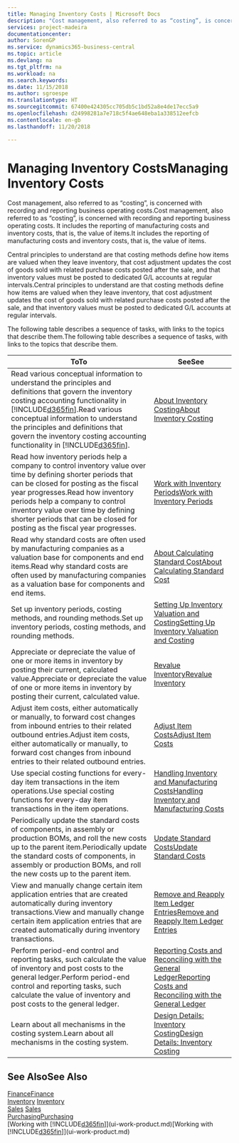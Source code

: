 ```yaml
---
title: Managing Inventory Costs | Microsoft Docs
description: "Cost management, also referred to as “costing”, is concerned with recording and reporting business operating costs. It includes the reporting of manufacturing costs and inventory costs, that is, the value of items."
services: project-madeira
documentationcenter: 
author: SorenGP
ms.service: dynamics365-business-central
ms.topic: article
ms.devlang: na
ms.tgt_pltfrm: na
ms.workload: na
ms.search.keywords: 
ms.date: 11/15/2018
ms.author: sgroespe
ms.translationtype: HT
ms.sourcegitcommit: 67400e424305cc705db5c1bd52a8e4de17ecc5a9
ms.openlocfilehash: d24998281a7e718c5f4ae648eba1a338512eefcb
ms.contentlocale: en-gb
ms.lasthandoff: 11/20/2018

---
```

# <a name="managing-inventory-costs"></a><span data-ttu-id="2d65f-104">Managing Inventory Costs</span><span class="sxs-lookup"><span data-stu-id="2d65f-104">Managing Inventory Costs</span></span>
<span data-ttu-id="2d65f-105">Cost management, also referred to as “costing”, is concerned with recording and reporting business operating costs.</span><span class="sxs-lookup"><span data-stu-id="2d65f-105">Cost management, also referred to as “costing”, is concerned with recording and reporting business operating costs.</span></span> <span data-ttu-id="2d65f-106">It includes the reporting of manufacturing costs and inventory costs, that is, the value of items.</span><span class="sxs-lookup"><span data-stu-id="2d65f-106">It includes the reporting of manufacturing costs and inventory costs, that is, the value of items.</span></span>   

<span data-ttu-id="2d65f-107">Central principles to understand are that costing methods define how items are valued when they leave inventory, that cost adjustment updates the cost of goods sold with related purchase costs posted after the sale, and that inventory values must be posted to dedicated G/L accounts at regular intervals.</span><span class="sxs-lookup"><span data-stu-id="2d65f-107">Central principles to understand are that costing methods define how items are valued when they leave inventory, that cost adjustment updates the cost of goods sold with related purchase costs posted after the sale, and that inventory values must be posted to dedicated G/L accounts at regular intervals.</span></span>

<span data-ttu-id="2d65f-108">The following table describes a sequence of tasks, with links to the topics that describe them.</span><span class="sxs-lookup"><span data-stu-id="2d65f-108">The following table describes a sequence of tasks, with links to the topics that describe them.</span></span>

|<span data-ttu-id="2d65f-109">**To**</span><span class="sxs-lookup"><span data-stu-id="2d65f-109">**To**</span></span>|<span data-ttu-id="2d65f-110">**See**</span><span class="sxs-lookup"><span data-stu-id="2d65f-110">**See**</span></span>|  
|------------|-------------|  
|<span data-ttu-id="2d65f-111">Read various conceptual information to understand the principles and definitions that govern the inventory costing accounting functionality in [!INCLUDE[d365fin](includes/d365fin_md.md)].</span><span class="sxs-lookup"><span data-stu-id="2d65f-111">Read various conceptual information to understand the principles and definitions that govern the inventory costing accounting functionality in [!INCLUDE[d365fin](includes/d365fin_md.md)].</span></span>|[<span data-ttu-id="2d65f-112">About Inventory Costing</span><span class="sxs-lookup"><span data-stu-id="2d65f-112">About Inventory Costing</span></span>](finance-learn-about-costing.md)|  
|<span data-ttu-id="2d65f-113">Read how inventory periods help a company to control inventory value over time by defining shorter periods that can be closed for posting as the fiscal year progresses.</span><span class="sxs-lookup"><span data-stu-id="2d65f-113">Read how inventory periods help a company to control inventory value over time by defining shorter periods that can be closed for posting as the fiscal year progresses.</span></span>|[<span data-ttu-id="2d65f-114">Work with Inventory Periods</span><span class="sxs-lookup"><span data-stu-id="2d65f-114">Work with Inventory Periods</span></span>](finance-how-to-work-with-inventory-periods.md)|
|<span data-ttu-id="2d65f-115">Read why standard costs are often used by manufacturing companies as a valuation base for components and end items.</span><span class="sxs-lookup"><span data-stu-id="2d65f-115">Read why standard costs are often used by manufacturing companies as a valuation base for components and end items.</span></span>|[<span data-ttu-id="2d65f-116">About Calculating Standard Cost</span><span class="sxs-lookup"><span data-stu-id="2d65f-116">About Calculating Standard Cost</span></span>](finance-about-calculating-standard-cost.md)|
|<span data-ttu-id="2d65f-117">Set up inventory periods, costing methods, and rounding methods.</span><span class="sxs-lookup"><span data-stu-id="2d65f-117">Set up inventory periods, costing methods, and rounding methods.</span></span>|[<span data-ttu-id="2d65f-118">Setting Up Inventory Valuation and Costing</span><span class="sxs-lookup"><span data-stu-id="2d65f-118">Setting Up Inventory Valuation and Costing</span></span>](finance-set-up-inventory-valuation-and-costing.md)|
|<span data-ttu-id="2d65f-119">Appreciate or depreciate the value of one or more items in inventory by posting their current, calculated value.</span><span class="sxs-lookup"><span data-stu-id="2d65f-119">Appreciate or depreciate the value of one or more items in inventory by posting their current, calculated value.</span></span>|[<span data-ttu-id="2d65f-120">Revalue Inventory</span><span class="sxs-lookup"><span data-stu-id="2d65f-120">Revalue Inventory</span></span>](inventory-how-revalue-inventory.md)|
|<span data-ttu-id="2d65f-121">Adjust item costs, either automatically or manually, to forward cost changes from inbound entries to their related outbound entries.</span><span class="sxs-lookup"><span data-stu-id="2d65f-121">Adjust item costs, either automatically or manually, to forward cost changes from inbound entries to their related outbound entries.</span></span>|[<span data-ttu-id="2d65f-122">Adjust Item Costs</span><span class="sxs-lookup"><span data-stu-id="2d65f-122">Adjust Item Costs</span></span>](inventory-how-adjust-item-costs.md)|
|<span data-ttu-id="2d65f-123">Use special costing functions for every-day item transactions in the item operations.</span><span class="sxs-lookup"><span data-stu-id="2d65f-123">Use special costing functions for every-day item transactions in the item operations.</span></span>|[<span data-ttu-id="2d65f-124">Handling Inventory and Manufacturing Costs</span><span class="sxs-lookup"><span data-stu-id="2d65f-124">Handling Inventory and Manufacturing Costs</span></span>](finance-handle-inventory-and-manufacturing-costs.md)|  
|<span data-ttu-id="2d65f-125">Periodically update the standard costs of components, in assembly or production BOMs, and roll the new costs up to the parent item.</span><span class="sxs-lookup"><span data-stu-id="2d65f-125">Periodically update the standard costs of components, in assembly or production BOMs, and roll the new costs up to the parent item.</span></span>|[<span data-ttu-id="2d65f-126">Update Standard Costs</span><span class="sxs-lookup"><span data-stu-id="2d65f-126">Update Standard Costs</span></span>](finance-how-to-update-standard-costs.md)|
|<span data-ttu-id="2d65f-127">View and manually change certain item application entries that are created automatically during inventory transactions.</span><span class="sxs-lookup"><span data-stu-id="2d65f-127">View and manually change certain item application entries that are created automatically during inventory transactions.</span></span>|[<span data-ttu-id="2d65f-128">Remove and Reapply Item Ledger Entries</span><span class="sxs-lookup"><span data-stu-id="2d65f-128">Remove and Reapply Item Ledger Entries</span></span>](finance-how-to-remove-and-reapply-item-entries.md)|
|<span data-ttu-id="2d65f-129">Perform period-end control and reporting tasks, such calculate the value of inventory and post costs to the general ledger.</span><span class="sxs-lookup"><span data-stu-id="2d65f-129">Perform period-end control and reporting tasks, such calculate the value of inventory and post costs to the general ledger.</span></span>|[<span data-ttu-id="2d65f-130">Reporting Costs and Reconciling with the General Ledger</span><span class="sxs-lookup"><span data-stu-id="2d65f-130">Reporting Costs and Reconciling with the General Ledger</span></span>](finance-report-costs-and-reconcile-with-the-general-ledger.md)|
|<span data-ttu-id="2d65f-131">Learn about all mechanisms in the costing system.</span><span class="sxs-lookup"><span data-stu-id="2d65f-131">Learn about all mechanisms in the costing system.</span></span>|[<span data-ttu-id="2d65f-132">Design Details: Inventory Costing</span><span class="sxs-lookup"><span data-stu-id="2d65f-132">Design Details: Inventory Costing</span></span>](design-details-inventory-costing.md)|  

## <a name="see-also"></a><span data-ttu-id="2d65f-133">See Also</span><span class="sxs-lookup"><span data-stu-id="2d65f-133">See Also</span></span>  
 [<span data-ttu-id="2d65f-134">Finance</span><span class="sxs-lookup"><span data-stu-id="2d65f-134">Finance</span></span>](finance.md)  
 <span data-ttu-id="2d65f-135">[Inventory](inventory-manage-inventory.md) </span><span class="sxs-lookup"><span data-stu-id="2d65f-135">[Inventory](inventory-manage-inventory.md) </span></span>  
 <span data-ttu-id="2d65f-136">[Sales](sales-manage-sales.md) </span><span class="sxs-lookup"><span data-stu-id="2d65f-136">[Sales](sales-manage-sales.md) </span></span>  
 [<span data-ttu-id="2d65f-137">Purchasing</span><span class="sxs-lookup"><span data-stu-id="2d65f-137">Purchasing</span></span>](purchasing-manage-purchasing.md)  
 <span data-ttu-id="2d65f-138">[Working with [!INCLUDE[d365fin](includes/d365fin_md.md)]](ui-work-product.md)</span><span class="sxs-lookup"><span data-stu-id="2d65f-138">[Working with [!INCLUDE[d365fin](includes/d365fin_md.md)]](ui-work-product.md)</span></span>

